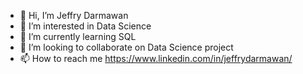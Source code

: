 - 👋 Hi, I’m Jeffry Darmawan
- 👀 I’m interested in Data Science
- 🌱 I’m currently learning SQL
- 💞️ I’m looking to collaborate on Data Science project
- 📫 How to reach me https://www.linkedin.com/in/jeffrydarmawan/

<!---
jefdar/jefdar is a ✨ special ✨ repository because its `README.md` (this file) appears on your GitHub profile.
You can click the Preview link to take a look at your changes.
--->
